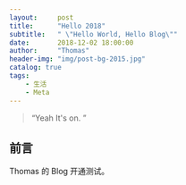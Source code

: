```yaml
---
layout:     post
title:      "Hello 2018"
subtitle:   " \"Hello World, Hello Blog\""
date:       2018-12-02 18:00:00
author:     "Thomas"
header-img: "img/post-bg-2015.jpg"
catalog: true
tags:
    - 生活
    - Meta
---
```


> “Yeah It's on. ”


## 前言

Thomas 的 Blog 开通测试。
